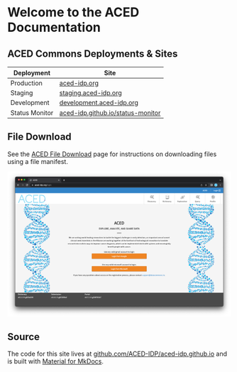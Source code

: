 # Welcome to the ACED Documentation

## ACED Commons Deployments & Sites

| Deployment     | Site                                                                           |
| -------------- | ------------------------------------------------------------------------------ |
| Production     | [aced-idp.org](https://aced-idp.org)                                           |
| Staging        | [staging.aced-idp.org](https://staging.aced-idp.org)                           |
| Development    | [development.aced-idp.org](https://development.aced-idp.org)                   |
| Status Monitor | [aced-idp.github.io/status-monitor](https://aced-idp.github.io/status-monitor) |


## File Download

See the [ACED File Download](./ACED-file-download.md) page for instructions on downloading files using a file manifest.

<a href="https://aced-idp.org">![Main landing page for ACED IDP](./images/main-page.png)</a>

## Source

The code for this site lives at [github.com/ACED-IDP/aced-idp.github.io](https://github.com/ACED-IDP/aced-idp.github.io) and is built with [Material for MkDocs](https://squidfunk.github.io/mkdocs-material/).

